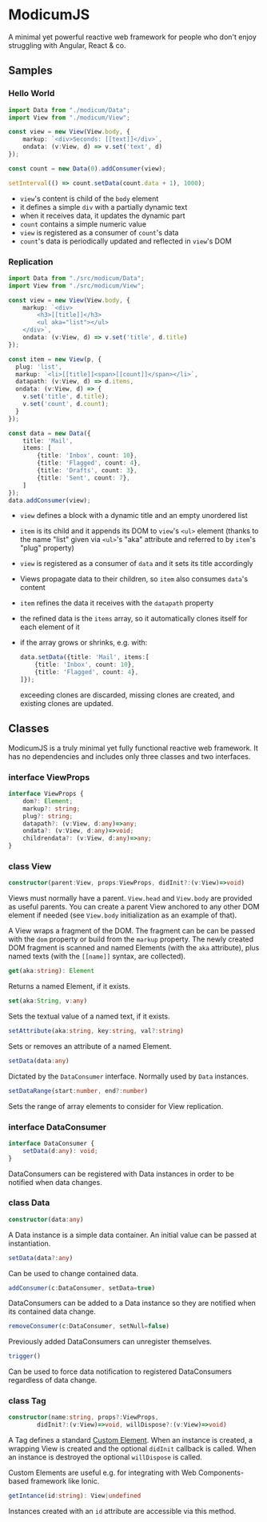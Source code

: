 # ModicumJS

A minimal yet powerful reactive web framework for people who don't enjoy struggling with Angular, React & co.

## Samples

### Hello World

```typescript
import Data from "./modicum/Data";
import View from "./modicum/View";

const view = new View(View.body, {
    markup: `<div>Seconds: [[text]]</div>`,
    ondata: (v:View, d) => v.set('text', d)
});

const count = new Data(0).addConsumer(view);

setInterval(() => count.setData(count.data + 1), 1000);
```

* `view`'s content is child of the `body` element
* it defines a simple `div` with a partially dynamic text
* when it receives data, it updates the dynamic part
* `count` contains a simple numeric value
* `view` is registered as a consumer of `count`'s data
* `count`'s data is periodically updated and reflected in `view`'s DOM

### Replication

```typescript
import Data from "./src/modicum/Data";
import View from "./src/modicum/View";

const view = new View(View.body, {
    markup: `<div>
        <h3>[[title]]</h3>
        <ul aka="list"></ul>
    </div>`,
    ondata: (v:View, d) => v.set('title', d.title)
});

const item = new View(p, {
  plug: 'list',
  markup: `<li>[[title]]<span>[[count]]</span></li>`,
  datapath: (v:View, d) => d.items,
  ondata: (v:View, d) => {
    v.set('title', d.title);
    v.set('count', d.count);
  }
});

const data = new Data({
    title: 'Mail',
    items: [
        {title: 'Inbox', count: 10},
        {title: 'Flagged', count: 4},
        {title: 'Drafts', count: 3},
        {title: 'Sent', count: 7},
    ]
});
data.addConsumer(view);
```

* `view` defines a block with a dynamic title and an empty unordered list

* `item` is its child and it appends its DOM to `view`'s `<ul>` element (thanks to the name "list" given via `<ul>`'s "aka" attribute and referred to by `item`'s "plug" property)

* `view` is registered as a consumer of `data` and it sets its title accordingly

* Views propagate data to their children, so `item` also consumes `data`'s content

* `item` refines the data it receives with the `datapath` property

* the refined data is the `items` array, so it automatically clones itself for each element of it

* if the array grows or shrinks, e.g. with:

  ```typescript
  data.setData({title: 'Mail', items:[
      {title: 'Inbox', count: 10},
      {title: 'Flagged', count: 4},
  ]});
  ```

  exceeding clones are discarded, missing clones are created, and existing clones are updated.

## Classes

ModicumJS is a truly minimal yet fully functional reactive web framework. It has no dependencies and includes only three classes and two interfaces.

### interface ViewProps

```typescript
interface ViewProps {
    dom?: Element;
    markup?: string;
    plug?: string;
    datapath?: (v:View, d:any)=>any;
    ondata?: (v:View, d:any)=>void;
    childrendata?: (v:View, d:any)=>any;
}
```

### class View

```typescript
constructor(parent:View, props:ViewProps, didInit?:(v:View)=>void)
```

Views must normally have a parent. `View.head` and `View.body` are provided as useful parents. You can create a parent View anchored to any other DOM element if needed (see `View.body` initialization as an example of that).

A View wraps a fragment of the DOM. The fragment can be can be passed with the `dom` property or build from the `markup` property. The newly created DOM fragment is scanned and named Elements (with the `aka` attribute), plus named texts (with the `[[name]]` syntax, are collected).

```typescript
get(aka:string): Element
```

Returns a named Element, if it exists.

```typescript
set(aka:String, v:any)
```

Sets the textual value of a named text, if it exists.

```typescript
setAttribute(aka:string, key:string, val?:string)
```

Sets or removes an attribute of a named Element.

```typescript
setData(data:any)
```

Dictated by the `DataConsumer` interface. Normally used by `Data` instances.

```typescript
setDataRange(start:number, end?:number)
```

Sets the range of array elements to consider for View replication.

### interface DataConsumer

```typescript
interface DataConsumer {
    setData(d:any): void;
}
```

DataConsumers can be registered with Data instances in order to be notified when data changes.

### class Data

```typescript
constructor(data:any)
```

A Data instance is a simple data container. An initial value can be passed at instantiation.

```typescript
setData(data?:any)
```

Can be used to change contained data.

```typescript
addConsumer(c:DataConsumer, setData=true)
```

DataConsumers can be added to a Data instance so they are notified when its contained data change.

```typescript
removeConsumer(c:DataConsumer, setNull=false)
```

Previously added DataConsumers can unregister themselves.

```typescript
trigger()
```

Can be used to force data notification to registered DataConsumers regardless of data change.

### class Tag

```typescript
constructor(name:string, props?:ViewProps,
        didInit?:(v:View)=>void, willDispose?:(v:View)=>void)
```

A Tag defines a standard [Custom Element](https://developer.mozilla.org/en-US/docs/Web/Web_Components/Using_custom_elements). When an instance is created, a wrapping View is created and the optional `didInit` callback is called. When an instance is destroyed the optional `willDispose` is called.

Custom Elements are useful e.g. for integrating with Web Components-based framework like Ionic.

```typescript
getIntance(id:string): View|undefined
```

Instances created with an `id` attribute are accessible via this method.
